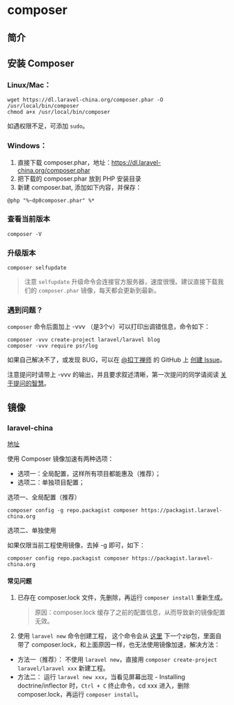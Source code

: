 # composer

## 简介

## 安装 Composer

### Linux/Mac：

```shell
wget https://dl.laravel-china.org/composer.phar -O /usr/local/bin/composer
chmod a+x /usr/local/bin/composer
```

如遇权限不足，可添加 `sudo`。

### Windows：

1. 直接下载 composer.phar，地址：<https://dl.laravel-china.org/composer.phar>
2. 把下载的 composer.phar 放到 PHP 安装目录
3. 新建 composer.bat, 添加如下内容，并保存：

```shell
@php "%~dp0composer.phar" %*
```

### 查看当前版本

```shell
composer -V
```

### 升级版本

```shell
composer selfupdate
```

> 注意 `selfupdate` 升级命令会连接官方服务器，速度很慢。建议直接下载我们的 `composer.phar` 镜像，每天都会更新到最新。

### 遇到问题？

`composer` 命令后面加上 -vvv （是3个v）可以打印出调错信息，命令如下：

```shell
composer -vvv create-project laravel/laravel blog
composer -vvv require psr/log
```

如果自己解决不了，或发现 BUG，可以在 [@扣丁禅师](https://laravel-china.org/users/12063) 的 GitHub 上 [创建 Issue](https://github.com/zencodex/composer/issues/new)。

注意提问时请带上 -vvv 的输出，并且要求叙述清晰，第一次提问的同学请阅读 [关于提问的智慧](https://laravel-china.org/topics/2396/wisdom-of-asking-questions-chinese-version)。

## 镜像

### laravel-china

[地址](https://packagist.laravel-china.org/)

使用 Composer 镜像加速有两种选项：

+ 选项一：全局配置，这样所有项目都能惠及（推荐）；
+ 选项二：单独项目配置；

选项一、全局配置（推荐）

```shell
composer config -g repo.packagist composer https://packagist.laravel-china.org
```

选项二、单独使用

如果仅限当前工程使用镜像，去掉 -g 即可，如下：

```shell
composer config repo.packagist composer https://packagist.laravel-china.org
```

#### 常见问题

1. 已存在 composer.lock 文件，先删除，再运行 `composer install` 重新生成。

   > 原因：composer.lock 缓存了之前的配置信息，从而导致新的镜像配置无效。

2. 使用 `laravel new` 命令创建工程， 这个命令会从 [这里](http://cabinet.laravel.com/latest.zip) 下一个zip包，里面自带了 composer.lock，和上面原因一样，也无法使用镜像加速，解决方法：

+ 方法一（推荐）：
  不使用 `laravel new`，直接用 `composer create-project laravel/laravel xxx` 新建工程。
+ 方法二：
  运行 `laravel new xxx`，当看见屏幕出现 - Installing doctrine/inflector 时，`Ctrl + C` 终止命令，cd xxx 进入，删除 composer.lock，再运行 `composer install`。